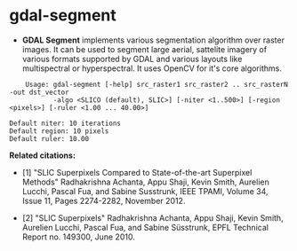 # gdal-segment

 * **GDAL Segment** implements various segmentation algorithm over raster images. It can
be used to segment large aerial, sattelite imagery of various formats supported by GDAL and
various layouts like multispectral or hyperspectral. It uses OpenCV for it's core algorithms.

```
    Usage: gdal-segment [-help] src_raster1 src_raster2 .. src_rasterN -out dst_vector
           -algo <SLICO (default), SLIC>] [-niter <1..500>] [-region <pixels>] [-ruler <1.00 ... 40.00>]

Default niter: 10 iterations
Default region: 10 pixels
Default ruler: 10.00
```

**Related citations:**

 * [1] "SLIC Superpixels Compared to State-of-the-art Superpixel Methods"
 Radhakrishna Achanta, Appu Shaji, Kevin Smith, Aurelien Lucchi, Pascal Fua,
 and Sabine Susstrunk, IEEE TPAMI, Volume 34, Issue 11, Pages 2274-2282,
 November 2012.

 * [2] "SLIC Superpixels" Radhakrishna Achanta, Appu Shaji, Kevin Smith,
 Aurelien Lucchi, Pascal Fua, and Sabine Süsstrunk, EPFL Technical
 Report no. 149300, June 2010.
